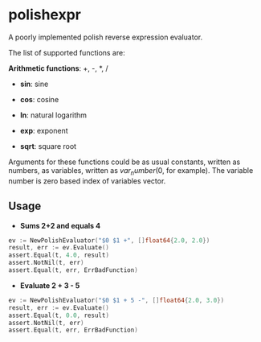 # polishexpr

A poorly implemented polish reverse expression evaluator.

The list of supported functions are:

**Arithmetic functions**: +, -, *, /

* **sin**: sine

* **cos**: cosine

* **ln**: natural logarithm

* **exp**: exponent

* **sqrt**: square root

Arguments for these functions could be as usual constants, written as numbers, as variables, written as $var_number ($0, for example). The variable number is zero based index of variables vector.

## Usage

* **Sums 2+2 and equals 4**
  
```go
ev := NewPolishEvaluator("$0 $1 +", []float64{2.0, 2.0})
result, err := ev.Evaluate()
assert.Equal(t, 4.0, result)
assert.NotNil(t, err)
assert.Equal(t, err, ErrBadFunction)
```
* **Evaluate 2 + 3 - 5**

```go
ev := NewPolishEvaluator("$0 $1 + 5 -", []float64{2.0, 3.0})
result, err := ev.Evaluate()
assert.Equal(t, 0.0, result)
assert.NotNil(t, err)
assert.Equal(t, err, ErrBadFunction)
```
